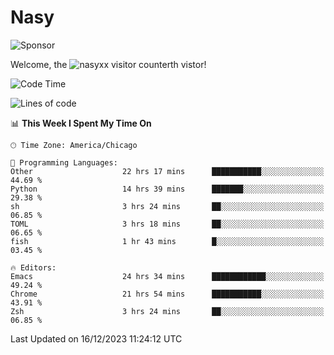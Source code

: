 # Nasy

<!--
<p align="center">
<img height="200" src="https://github-readme-stats.vercel.app/api?username=nasyxx&count_private=true&show_icons=true&theme=dracula&include_all_commits=true"/>
<img height="200" src="https://github-readme-stats.vercel.app/api/top-langs/?username=nasyxx&theme=dracula&hide=html,jupyter+notebook&count_private=true&show_icons=true"/>
</p>

  
----------------
-->

![Sponsor](https://img.shields.io/static/v1.svg?label=Sponsor&message=%E2%9D%A4&logo=GitHub&style=flat&color=pink)
 
Welcome, the ![nasyxx visitor counter](https://count.getloli.com/get/@nasyxx?theme=rule34)th vistor!
 
<!--START_SECTION:waka-->
![Code Time](http://img.shields.io/badge/Code%20Time-4%2C128%20hrs%207%20mins-blue)

![Lines of code](https://img.shields.io/badge/From%20Hello%20World%20I%27ve%20Written-6.3%20million%20lines%20of%20code-blue)

📊 **This Week I Spent My Time On** 

```text
🕑︎ Time Zone: America/Chicago

💬 Programming Languages: 
Other                    22 hrs 17 mins      ███████████░░░░░░░░░░░░░░   44.69 % 
Python                   14 hrs 39 mins      ███████░░░░░░░░░░░░░░░░░░   29.38 % 
sh                       3 hrs 24 mins       ██░░░░░░░░░░░░░░░░░░░░░░░   06.85 % 
TOML                     3 hrs 18 mins       ██░░░░░░░░░░░░░░░░░░░░░░░   06.65 % 
fish                     1 hr 43 mins        █░░░░░░░░░░░░░░░░░░░░░░░░   03.45 % 

🔥 Editors: 
Emacs                    24 hrs 34 mins      ████████████░░░░░░░░░░░░░   49.24 % 
Chrome                   21 hrs 54 mins      ███████████░░░░░░░░░░░░░░   43.91 % 
Zsh                      3 hrs 24 mins       ██░░░░░░░░░░░░░░░░░░░░░░░   06.85 % 
```


 Last Updated on 16/12/2023 11:24:12 UTC
<!--END_SECTION:waka-->

<!-- ![visitors](https://visitor-badge.laobi.icu/badge?page_id=nasyxx.nasyxx) -->
